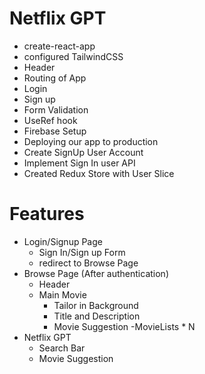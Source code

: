 # Netflix GPT

- create-react-app
- configured TailwindCSS
- Header
- Routing of App
- Login
- Sign up
- Form Validation
- UseRef hook
- Firebase Setup
- Deploying our app to production
- Create SignUp User Account
- Implement Sign In user API
- Created Redux Store with User Slice

# Features 
- Login/Signup Page
   - Sign In/Sign up Form
   - redirect to Browse Page
- Browse Page (After authentication)
   - Header
   - Main Movie
     - Tailor in Background
     - Title and Description
     - Movie Suggestion
       -MovieLists * N
- Netflix GPT
  - Search Bar
  - Movie Suggestion